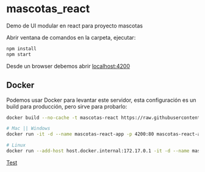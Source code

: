 # mascotas_react

Demo de UI modular en react para proyecto mascotas

Abrir ventana de comandos en la carpeta, ejecutar:

```bash
npm install
npm start
```

Desde un browser debemos abrir [localhost:4200](http://localhost:4200/)

## Docker

Podemos usar Docker para levantar este servidor, esta configuración es un build para producción, pero sirve para probarlo:

```bash
docker build --no-cache -t mascotas-react https://raw.githubusercontent.com/nmarsollier/mascotas_react_app/master/Dockerfile

# Mac || Windows
docker run -it -d --name mascotas-react-app -p 4200:80 mascotas-react-app

# Linux
docker run --add-host host.docker.internal:172.17.0.1 -it -d --name mascotas-react-app -p 4200:80 mascotas-react-app
```

[Test](http://localhost:4200/)
